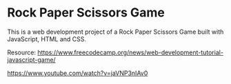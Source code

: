 # Rock Paper Scissors Game

This is a web development project of a Rock Paper Scissors Game built with JavaScript, HTML and CSS.

Resource: https://www.freecodecamp.org/news/web-development-tutorial-javascript-game/

https://www.youtube.com/watch?v=jaVNP3nIAv0